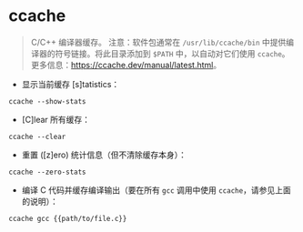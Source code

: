 # ccache

> C/C++ 编译器缓存。
> 注意：软件包通常在 `/usr/lib/ccache/bin` 中提供编译器的符号链接。将此目录添加到 `$PATH` 中，以自动对它们使用 `ccache`。
> 更多信息：<https://ccache.dev/manual/latest.html>。

- 显示当前缓存 [s]tatistics：

`ccache --show-stats`

- [C]lear 所有缓存：

`ccache --clear`

- 重置 ([z]ero) 统计信息（但不清除缓存本身）：

`ccache --zero-stats`

- 编译 C 代码并缓存编译输出（要在所有 `gcc` 调用中使用 `ccache`，请参见上面的说明）：

`ccache gcc {{path/to/file.c}}`